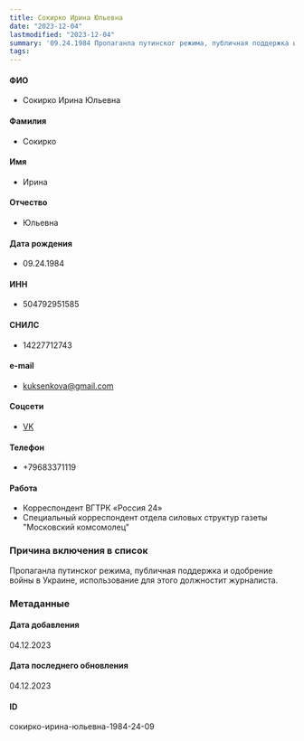 ```yaml
---
title: Сокирко Ирина Юльевна
date: "2023-12-04"
lastmodified: "2023-12-04"
summary: '09.24.1984 Пропаганла путинског режима, публичная поддержка и одобрение войны в Украине, использование для этого должностит журналиста.'
tags: 
---
```

<!--# pp2-->
<!--## Фигурант-->
<!--### Личные данные-->
#### ФИО
- Сокирко Ирина Юльевна
#### Фамилия
- Сокирко
#### Имя
- Ирина
#### Отчество
- Юльевна
#### Дата рождения
- 09.24.1984
#### ИНН
- 504792951585
#### СНИЛС
- 14227712743
#### e-mail
- kuksenkova@gmail.com
#### Соцсети
- [VK](https://vk.com/id259826467)
#### Телефон
- +79683371119
#### Работа
- Корреспондент ВГТРК «Россия 24»
- Специальный корреспондент отдела силовых структур газеты "Московский комсомолец"
### Причина включения в список
Пропаганла путинског режима, публичная поддержка и одобрение войны в Украине, использование для этого должностит журналиста.
### Метаданные
#### Дата добавления
04.12.2023
#### Дата последнего обновления
04.12.2023
#### ID
сокирко-ирина-юльевна-1984-24-09
<!--## END;-->
